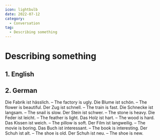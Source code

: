 ```yaml
---
icon: lightbulb
date: 2022-07-12
category:
  - Conversation
tag:
  - Describing something
---
```

# Describing something 
   
<!-- more -->
## 1. English

## 2. German
Die Fabrik ist hässlich. – The factory is ugly.
Die Blume ist schön. – The flower is beautiful.
Der Zug ist schnell. – The train is fast.
Die Schnecke ist langsam. – The snail is slow.
Der Stein ist schwer. – The stone is heavy.
Die Feder ist leicht. – The feather is light.
Das Holz ist hart. – The wood is hard.
Das Kissen ist weich. – The pillow is soft.
Der Film ist langweilig. – The movie is boring.
Das Buch ist interessant. – The book is interesting.
Der Schuh ist alt. – The shoe is old.
Der Schuh ist neu. – The shoe is new.